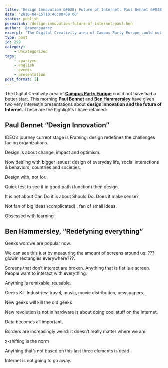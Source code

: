 ```yaml
---
title: 'Design Innovation &#038; Future of Internet: Paul Bennet &#038; Ben Hammersley at Campus Party Europe'
date: '2010-04-15T10:46:00+00:00'
status: publish
permalink: /design-innovation-future-of-internet-paul-ben
author: '@ramonsuarez'
excerpt: 'The Digital Creativity area of Campus Party Europe could not have had a better start. This morning Paul Bennet and Ben Hammersley have given two very interestin presentations about design innovation and the future of Internet. These are the highli...'
type: post
id: 299
category:
    - Uncategorized
tags:
    - cpartyeu
    - english
    - events
    - presentation
post_format: []
---
```

The Digital Creativity area of **[Campus Party Europe](http://blog.campus-party.eu/ "Campus Party Europe Madrid 2010")** could not have had a better start. This morning [**Paul Bennet**](http://www.ted.com/talks/paul_bennett_finds_design_in_the_details.html "Paul Bennet finds design in small things, TED talk") and **[Ben Hammersley](http://benhammersley.com/ "Ben Hammersley's blog")** have given two very interestin presentations about **design innovation and the future of Internet**. These are the highlights I have retained:

Paul Bennet “Design Innovation”
-------------------------------

IDEO’s journey current stage is Framing: design redefines the challenges facing organizations.

Design is about change, impact and optimism.

Now dealing with bigger issues: design of everyday life, social interactions &amp; behaviors, countries and societies.

Design with, not for.

Quick test to see if in good path (function) then design.

It is not about Can Do it is about Should Do. Does it make sense?

Not fan of big ideas (complicated) , fan of small ideas.

Obsessed with learning

Ben Hammersley, “Redefyning everything”
---------------------------------------

Geeks won:we are popular now.

We can see this just by measuring the amount of screens around us: ???glowin rectangles everywhere???.

Screens that don’t interact are broken. Anything that is flat is a screen. People want to interact with everything.

Anything is remixable, reusable.

Geeks Kill Industries: travel, music, movie distribution, newspapers…

New geeks will kill the old geeks

New revolution is not in hardware is about doing cool stuff on the Internet.

Data becomes all important.

Borders are increasingly weird: it doesn’t really matter where we are

x-shifting is the norm

Anything that’s not based on this last three elements is dead-

Internet is not going to go away.